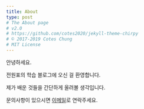 ```yaml
---
title: About
type: post
# The About page
# v2.0
# https://github.com/cotes2020/jekyll-theme-chirpy
# © 2017-2019 Cotes Chung
# MIT License
---
```




안녕하세요.

전원표의 학습 블로그에 오신 걸 환영합니다.

제가 배운 것들을 간단하게 올려볼 생각입니다.

문의사항이 있으시면 [이메일](malito:jwp0530@gmail.com)로 연락주세요.
